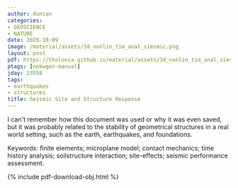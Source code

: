 ```yaml
---
author: duncan
categories:
- GEOSCIENCE
- NATURE
date: 2020-10-09
image: /material/assets/3d_nonlin_tim_anal_siesmic.png
layout: post
pdf: https://tholonia.github.io/material/assets/3d_nonlin_tim_anal_siesmic.pdf
ptags: [nokwgen-manual]
jday: 23558
tags:
- earthquakes
- structures
title: Seismic Site and Structure Response
---
```


I can't remember how this document was used or why it was even saved, but it was probably related to the stability of geometrical structures in a real world setting, such as the earth, earthquakes, and foundations.

Keywords: finite elements; microplane model; contact mechanics; time history analysis; soilstructure interaction; site-effects; seismic performance assessment.
<!--more-->
{% include pdf-download-obj.html %}
